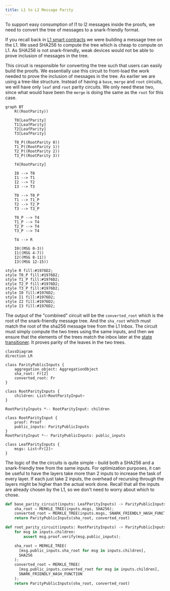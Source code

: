 ```yaml
---
title: L1 to L2 Message Parity
---
```


To support easy consumption of l1 to l2 messages inside the proofs, we need to convert the tree of messages to a snark-friendly format.

If you recall back in [L1 smart contracts](./../l1-smart-contracts/index.md#inbox) we were building a message tree on the L1.
We used SHA256 to compute the tree which is cheap to compute on L1.
As SHA256 is not snark-friendly, weak devices would not be able to prove inclusion of messages in the tree.

This circuit is responsible for converting the tree such that users can easily build the proofs.
We essentially use this circuit to front-load the work needed to prove the inclusion of messages in the tree.
As earlier we are using a tree-like structure.
Instead of having a `base`, `merge` and `root` circuits, we will have only `leaf` and `root` parity circuits.
We only need these two, since what would have been the `merge` is doing the same as the `root` for this case.

```mermaid
graph BT
    R((RootParity))

    T0[LeafParity]
    T1[LeafParity]
    T2[LeafParity]
    T3[LeafParity]

    T0_P((RootParity 0))
    T1_P((RootParity 1))
    T2_P((RootParity 2))
    T3_P((RootParity 3))

    T4[RootParity]

    I0 --> T0
    I1 --> T1
    I2 --> T2
    I3 --> T3

    T0 --> T0_P
    T1 --> T1_P
    T2 --> T2_P
    T3 --> T3_P

    T0_P --> T4
    T1_P --> T4
    T2_P --> T4
    T3_P --> T4

    T4 --> R

    I0((MSG 0-3))
    I1((MSG 4-7))
    I2((MSG 8-11))
    I3((MSG 12-15))

style R fill:#1976D2;
style T0_P fill:#1976D2;
style T1_P fill:#1976D2;
style T2_P fill:#1976D2;
style T3_P fill:#1976D2;
style I0 fill:#1976D2;
style I1 fill:#1976D2;
style I2 fill:#1976D2;
style I3 fill:#1976D2;
```

The output of the "combined" circuit will be the `converted_root` which is the root of the snark-friendly message tree.
And the `sha_root` which must match the root of the sha256 message tree from the L1 Inbox.
The circuit must simply compute the two trees using the same inputs, and then we ensure that the elements of the trees match the inbox later at the [state transitioner](./../l1-smart-contracts/index.md#overview).
It proves parity of the leaves in the two trees.


```mermaid
classDiagram
direction LR

class ParityPublicInputs {
    aggregation_object: AggregationObject
    sha_root: Fr[2]
    converted_root: Fr
}

class RootParityInputs {
    children: List~RootParityInput~
}

RootParityInputs *-- RootParityInput: children

class RootParityInput {
    proof: Proof
    public_inputs: ParityPublicInputs
}
RootParityInput *-- ParityPublicInputs: public_inputs

class LeafParityInputs {
    msgs: List~Fr[2]~
}
```
The logic of the the circuits is quite simple - build both a SHA256 and a snark-friendly tree from the same inputs.
For optimization purposes, it can be useful to have the layers take more than 2 inputs to increase the task of every layer.
If each just take 2 inputs, the overhead of recursing through the layers might be higher than the actual work done.
Recall that all the inputs are already chosen by the L1, so we don't need to worry about which to chose.

```python
def base_parity_circuit(inputs: LeafParityInputs) -> ParityPublicInputs:
    sha_root = MERKLE_TREE(inputs.msgs, SHA256);
    converted_root = MERKLE_TREE(inputs.msgs, SNARK_FRIENDLY_HASH_FUNCTION);
    return ParityPublicInputs(sha_root, converted_root)

def root_parity_circuit(inputs: RootParityInputs) -> ParityPublicInputs:
    for msg in inputs.children:
        assert msg.proof.verify(msg.public_inputs);

    sha_root = MERKLE_TREE(
      [msg.public_inputs.sha_root for msg in inputs.children], 
      SHA256
    );
    converted_root = MERKLE_TREE(
      [msg.public_inputs.converted_root for msg in inputs.children], 
      SNARK_FRIENDLY_HASH_FUNCTION
    );
    return ParityPublicInputs(sha_root, converted_root)
```


